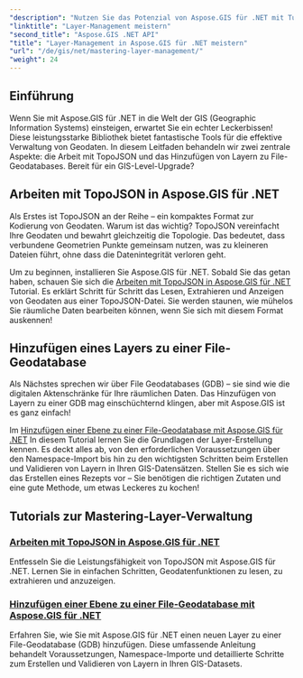 ```yaml
---
"description": "Nutzen Sie das Potenzial von Aspose.GIS für .NET mit Tutorials zu TopoJSON und File-Geodatabases. Vereinfachen Sie Ihre Layerverwaltung."
"linktitle": "Layer-Management meistern"
"second_title": "Aspose.GIS .NET API"
"title": "Layer-Management in Aspose.GIS für .NET meistern"
"url": "/de/gis/net/mastering-layer-management/"
"weight": 24
---
```


## Einführung

Wenn Sie mit Aspose.GIS für .NET in die Welt der GIS (Geographic Information Systems) einsteigen, erwartet Sie ein echter Leckerbissen! Diese leistungsstarke Bibliothek bietet fantastische Tools für die effektive Verwaltung von Geodaten. In diesem Leitfaden behandeln wir zwei zentrale Aspekte: die Arbeit mit TopoJSON und das Hinzufügen von Layern zu File-Geodatabases. Bereit für ein GIS-Level-Upgrade?

## Arbeiten mit TopoJSON in Aspose.GIS für .NET

Als Erstes ist TopoJSON an der Reihe – ein kompaktes Format zur Kodierung von Geodaten. Warum ist das wichtig? TopoJSON vereinfacht Ihre Geodaten und bewahrt gleichzeitig die Topologie. Das bedeutet, dass verbundene Geometrien Punkte gemeinsam nutzen, was zu kleineren Dateien führt, ohne dass die Datenintegrität verloren geht. 

Um zu beginnen, installieren Sie Aspose.GIS für .NET. Sobald Sie das getan haben, schauen Sie sich die [Arbeiten mit TopoJSON in Aspose.GIS für .NET](./working-with-topojson/) Tutorial. Es erklärt Schritt für Schritt das Lesen, Extrahieren und Anzeigen von Geodaten aus einer TopoJSON-Datei. Sie werden staunen, wie mühelos Sie räumliche Daten bearbeiten können, wenn Sie sich mit diesem Format auskennen!

## Hinzufügen eines Layers zu einer File-Geodatabase

Als Nächstes sprechen wir über File Geodatabases (GDB) – sie sind wie die digitalen Aktenschränke für Ihre räumlichen Daten. Das Hinzufügen von Layern zu einer GDB mag einschüchternd klingen, aber mit Aspose.GIS ist es ganz einfach! 

Im [Hinzufügen einer Ebene zu einer File-Geodatabase mit Aspose.GIS für .NET](./add-layer-to-file-geo-database/) In diesem Tutorial lernen Sie die Grundlagen der Layer-Erstellung kennen. Es deckt alles ab, von den erforderlichen Voraussetzungen über den Namespace-Import bis hin zu den wichtigsten Schritten beim Erstellen und Validieren von Layern in Ihren GIS-Datensätzen. Stellen Sie es sich wie das Erstellen eines Rezepts vor – Sie benötigen die richtigen Zutaten und eine gute Methode, um etwas Leckeres zu kochen!

## Tutorials zur Mastering-Layer-Verwaltung
### [Arbeiten mit TopoJSON in Aspose.GIS für .NET](./working-with-topojson/)
Entfesseln Sie die Leistungsfähigkeit von TopoJSON mit Aspose.GIS für .NET. Lernen Sie in einfachen Schritten, Geodatenfunktionen zu lesen, zu extrahieren und anzuzeigen.
### [Hinzufügen einer Ebene zu einer File-Geodatabase mit Aspose.GIS für .NET](./add-layer-to-file-geo-database/)
Erfahren Sie, wie Sie mit Aspose.GIS für .NET einen neuen Layer zu einer File-Geodatabase (GDB) hinzufügen. Diese umfassende Anleitung behandelt Voraussetzungen, Namespace-Importe und detaillierte Schritte zum Erstellen und Validieren von Layern in Ihren GIS-Datasets.